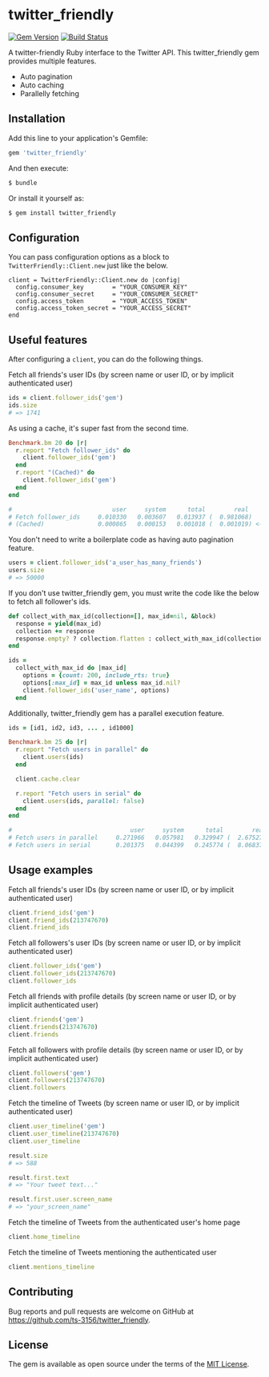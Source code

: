 # twitter_friendly

[![Gem Version](https://badge.fury.io/rb/twitter_friendly.png)](https://badge.fury.io/rb/twitter_friendly)
[![Build Status](https://travis-ci.org/ts-3156/twitter_friendly.svg?branch=master)](https://travis-ci.org/ts-3156/twitter_friendly)

A twitter-friendly Ruby interface to the Twitter API. This twitter_friendly gem provides multiple features.

- Auto pagination
- Auto caching
- Parallelly fetching

## Installation

Add this line to your application's Gemfile:

```ruby
gem 'twitter_friendly'
```

And then execute:

```sh
$ bundle
```

Or install it yourself as:

```sh
$ gem install twitter_friendly
```

## Configuration

You can pass configuration options as a block to `TwitterFriendly::Client.new` just like the below.

```
client = TwitterFriendly::Client.new do |config|
  config.consumer_key        = "YOUR_CONSUMER_KEY"
  config.consumer_secret     = "YOUR_CONSUMER_SECRET"
  config.access_token        = "YOUR_ACCESS_TOKEN"
  config.access_token_secret = "YOUR_ACCESS_SECRET"
end
```

## Useful features

After configuring a `client`, you can do the following things.

Fetch all friends's user IDs (by screen name or user ID, or by implicit authenticated user)

```ruby
ids = client.follower_ids('gem')
ids.size
# => 1741
```

As using a cache, it's super fast from the second time.

```ruby
Benchmark.bm 20 do |r|
  r.report "Fetch follower_ids" do
    client.follower_ids('gem')
  end
  r.report "(Cached)" do
    client.follower_ids('gem')
  end
end

#                            user     system      total        real
# Fetch follower_ids     0.010330   0.003607   0.013937 (  0.981068)
# (Cached)               0.000865   0.000153   0.001018 (  0.001019) <- Roughly 900 times faster!
```

You don't need to write a boilerplate code as having auto pagination feature.

```ruby
users = client.follower_ids('a_user_has_many_friends')
users.size
# => 50000
```

If you don't use twitter_friendly gem, you must write the code like the below to fetch all follower's ids.

```ruby
def collect_with_max_id(collection=[], max_id=nil, &block)
  response = yield(max_id)
  collection += response
  response.empty? ? collection.flatten : collect_with_max_id(collection, response.last.id - 1, &block)
end

ids =
  collect_with_max_id do |max_id|
    options = {count: 200, include_rts: true}
    options[:max_id] = max_id unless max_id.nil?
    client.follower_ids('user_name', options)
  end
```

Additionally, twitter_friendly gem has a parallel execution feature.

```ruby
ids = [id1, id2, id3, ... , id1000]

Benchmark.bm 25 do |r|
  r.report "Fetch users in parallel" do
    client.users(ids)
  end

  client.cache.clear

  r.report "Fetch users in serial" do
    client.users(ids, parallel: false)
  end
end

#                                 user     system      total        real
# Fetch users in parallel     0.271966   0.057981   0.329947 (  2.675270) <- Super fast!
# Fetch users in serial       0.201375   0.044399   0.245774 (  8.068372)
```

## Usage examples

Fetch all friends's user IDs (by screen name or user ID, or by implicit authenticated user)

```ruby
client.friend_ids('gem')
client.friend_ids(213747670)
client.friend_ids
```

Fetch all followers's user IDs (by screen name or user ID, or by implicit authenticated user)

```ruby
client.follower_ids('gem')
client.follower_ids(213747670)
client.follower_ids
```

Fetch all friends with profile details (by screen name or user ID, or by implicit authenticated user)

```ruby
client.friends('gem')
client.friends(213747670)
client.friends
```

Fetch all followers with profile details (by screen name or user ID, or by implicit authenticated user)

```ruby
client.followers('gem')
client.followers(213747670)
client.followers
```


Fetch the timeline of Tweets (by screen name or user ID, or by implicit authenticated user)

```ruby
client.user_timeline('gem')
client.user_timeline(213747670)
client.user_timeline

result.size
# => 588

result.first.text
# => "Your tweet text..."

result.first.user.screen_name
# => "your_screen_name"
```

Fetch the timeline of Tweets from the authenticated user's home page

```ruby
client.home_timeline
```

Fetch the timeline of Tweets mentioning the authenticated user

```ruby
client.mentions_timeline
```

## Contributing

Bug reports and pull requests are welcome on GitHub at https://github.com/ts-3156/twitter_friendly.

## License

The gem is available as open source under the terms of the [MIT License](https://opensource.org/licenses/MIT).
